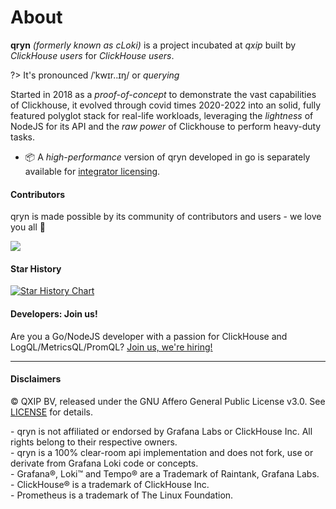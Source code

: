 # About 

**qryn** _(formerly known as cLoki)_ is a project incubated at _qxip_ built by _ClickHouse users_ for _ClickHouse users_.

?> It's pronounced /ˈkwɪr..ɪŋ/ or _querying_

Started in 2018 as a _proof-of-concept_ to demonstrate the vast capabilities of Clickhouse, it evolved through covid times 2020-2022 into an solid, fully featured polyglot stack for real-life workloads, leveraging the _lightness_ of NodeJS for its API and the _raw power_ of Clickhouse to perform heavy-duty tasks.

- 📦 A _high-performance_ version of qryn developed in go is separately available for [integrator licensing](mailto:info@qxip.net).

#### Contributors

qryn is made possible by its community of contributors and users - we love you all 🖤

<a href="https://github.com/lmangani/qryn/graphs/contributors">
  <img src="https://contributors-img.web.app/image?repo=metrico/qryn" />
</a>

#### Star History

[![Star History Chart](https://api.star-history.com/svg?repos=metrico/qryn&type=Timeline)](https://star-history.com/#metrico/qryn&Timeline)


#### Developers: Join us!
Are you a Go/NodeJS developer with a passion for ClickHouse and LogQL/MetricsQL/PromQL? [Join us, we're hiring!](mailto:info@qxip.net)

----

#### Disclaimers

©️ QXIP BV, released under the GNU Affero General Public License v3.0. See [LICENSE](LICENSE) for details.
<div style="font-size: 14px;">
- qryn is not affiliated or endorsed by Grafana Labs or ClickHouse Inc. All rights belong to their respective owners.<br>
- qryn is a 100% clear-room api implementation and does not fork, use or derivate from Grafana Loki code or concepts.<br>
- Grafana®, Loki™ and Tempo® are a Trademark of Raintank, Grafana Labs. <br>
- ClickHouse® is a trademark of ClickHouse Inc. <br>
- Prometheus is a trademark of The Linux Foundation.<br>
</div>
